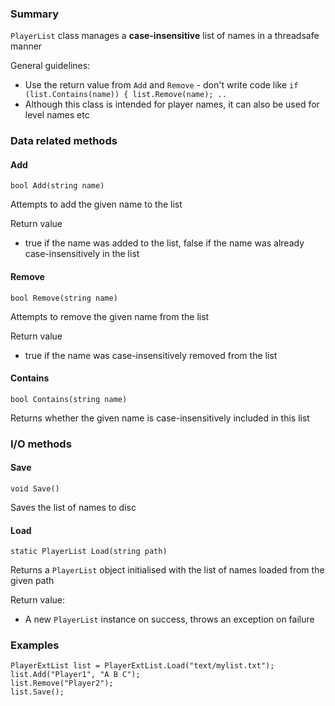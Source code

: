 ### Summary

`PlayerList` class manages a **case-insensitive** list of names in a threadsafe manner

General guidelines:
- Use the return value from `Add` and `Remove` - don't write code like `if (list.Contains(name)) { list.Remove(name); ..`
- Although this class is intended for player names, it can also be used for level names etc

### Data related methods

#### Add

`bool Add(string name)`

Attempts to add the given name to the list

Return value
- true if the name was added to the list, false if the name was already case-insensitively in the list

#### Remove

`bool Remove(string name)`

Attempts to remove the given name from the list

Return value
- true if the name was case-insensitively removed from the list

#### Contains

`bool Contains(string name)`

Returns whether the given name is case-insensitively included in this list

### I/O methods

#### Save

`void Save()`

Saves the list of names to disc

#### Load

`static PlayerList Load(string path)`

Returns a `PlayerList` object initialised with the list of names loaded from the given path

Return value:
- A new `PlayerList` instance on success, throws an exception on failure

### Examples

```CSharp
PlayerExtList list = PlayerExtList.Load("text/mylist.txt");
list.Add("Player1", "A B C");
list.Remove("Player2");
list.Save();
```